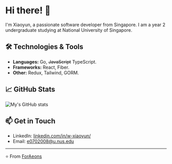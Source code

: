 # Hi there! 👋

I'm Xiaoyun, a passionate software developer from Singapore. I am a year 2 undergraduate studying at National University of Singapore.

## 🛠️ Technologies & Tools

- **Languages:** Go, ~~JavaScript~~ TypeScript.
- **Frameworks:** React, Fiber.
- **Other:** Redux, Tailwind, GORM.

## 📈 GitHub Stats

![My's GitHub stats](https://github-readme-stats.vercel.app/api?username=ForAeons&show_icons=true&theme=dracula)

## 📫 Get in Touch

- LinkedIn: [linkedin.com/in/w-xiaoyun/](https://www.linkedin.com/in/w-xiaoyun/)
- Email: e0702008@u.nus.edu

---

⭐️ From [ForAeons](https://github.com/ForAeons)
